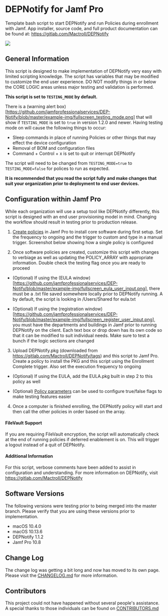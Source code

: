 # DEPNotify for Jamf Pro
Template bash script to start DEPNotify and run Policies during enrollment with Jamf. App installer, source code, and full product documentation can be found at: https://gitlab.com/Mactroll/DEPNotify

![](https://github.com/jamfprofessionalservices/DEP-Notify/blob/master/example-img/fullscreen_setup.png)

## General Information

This script is designed to make implementation of DEPNotify very easy with limited scripting knowledge. The script has variables that may be modified to customize the end user experience. DO NOT modify things in or below the CORE LOGIC areas unless major testing and validation is performed.

**This script is set to `TESTING_MODE` by default.**

There is a (warning alert box)[https://github.com/jamfprofessionalservices/DEP-Notify/blob/master/example-img/fullscreen_testing_mode.png] that will show if `TESTING_MODE` is set to `true` in version 1.2.0 and newer. Having testing mode on will cause the following things to occur:

* Sleep commands in place of running Policies or other things that may effect the device configuration
* Removal of BOM and configuration files
* Command + Control + x is set to quit or interrupt DEPNotify

The script will need to be changed from `TESTING_MODE=true` to `TESTING_MODE=false` for polices to run as expected.

**It is recommended that you read the script fully and make changes that suit your organization prior to deployment to end user devices.**

## Configuration within Jamf Pro

While each organization will use a setup tool like DEPNotify differently, this script is designed with an end user provisioning model in mind. Changing the workflow should result in testing prior to production release.

1. [Create policies](https://github.com/jamfprofessionalservices/DEP-Notify/blob/master/example-img/jamfpro_policy_configuration.png) in Jamf Pro to install core software during first setup. Set the frequency to ongoing and the trigger to custom and type in a manual trigger. Screenshot below showing how a single policy is configured

2. Once software policies are created, customize this script with changes to verbiage as well as updating the POLICY_ARRAY with appropriate information. Double check the testing flag once you are ready to proceed

  * (Optional) If using the (EULA window)[https://github.com/jamfprofessionalservices/DEP-Notify/blob/master/example-img/fullscreen_eula_user_input.png], there must be a .txt file saved somewhere locally prior to DEPNotify running. A by default, the script is looking in /Users/Shared for eula.txt

  * (Optional) If using the (registration window)[https://github.com/jamfprofessionalservices/DEP-Notify/blob/master/example-img/fullscreen_register_user_input.png], you must have the departments and buildings in Jamf prior to running DEPNotify on the client. Each text box or drop down has its own code so that it can be modified to suit individual needs. Make sure to test a bunch if the logic sections are changed

3. Upload DEPNotify.pkg (downloaded from https://gitlab.com/Mactroll/DEPNotify/tags) and this script to Jamf Pro. Create a policy to install the PKG and this script using the Enrollment Complete trigger. Also set the execution frequency to ongoing

  * (Optional) If using the EULA, add the EULA.pkg built in step 2 to this policy as well

  * (Optional) [Policy parameters](https://github.com/jamfprofessionalservices/DEP-Notify/blob/master/example-img/jamfpro_policy_parameter_values.png) can be used to configure true/false flags to make testing features easier

4. Once a computer is finished enrolling, the DEPNotify policy will start and then call the other policies in order based on the array.

#### FileVault Support

If you are requiring FileVault encryption, the script will automatically check at the end of running policies if deferred enablement is on. This will trigger a logout instead of a quit of DEPNotify.

#### Additional Information

For this script, verbose comments have been added to assist in configuration and understanding. For more information on DEPNotify, visit https://gitlab.com/Mactroll/DEPNotify

## Software Versions

The following versions were testing prior to being merged into the master branch. Please verify that you are using these versions prior to implementation.

* macOS 10.4.0
* macOS 10.13.6
* DEPNotify 1.1.2
* Jamf Pro 10.8

## Change Log

The change log was getting a bit long and now has moved to its own page. Please visit the [CHANGELOG.md](CHANGELOG.md) for more information.

## Contributors

This project could not have happened without several people's assistance. A special thanks to those individuals can be found on [CONTRIBUTORS.md](CONTRIBUTORS.md)
